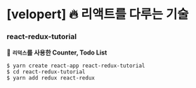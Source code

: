 # [velopert] 🔥 리액트를 다루는 기술


### react-redux-tutorial

📙 __`리덕스`를 사용한 Counter, Todo List__
 
```
$ yarn create react-app react-redux-tutorial
$ cd react-redux-tutorial
$ yarn add redux react-redux
```
